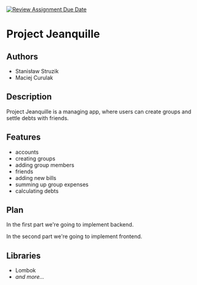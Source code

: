 [![Review Assignment Due Date](https://classroom.github.com/assets/deadline-readme-button-22041afd0340ce965d47ae6ef1cefeee28c7c493a6346c4f15d667ab976d596c.svg)](https://classroom.github.com/a/M0kyOMLZ)
# Project Jeanquille

## Authors
- Stanisław Struzik
- Maciej Curulak

## Description
Project Jeanquille is a managing app, where users can create groups and settle debts with friends.

## Features
- accounts
- creating groups
- adding group members
- friends
- adding new bills
- summing up group expenses
- calculating debts

## Plan
In the first part we're going to implement backend.

In the second part we're going to implement frontend.

## Libraries
- Lombok
- *and more...*

